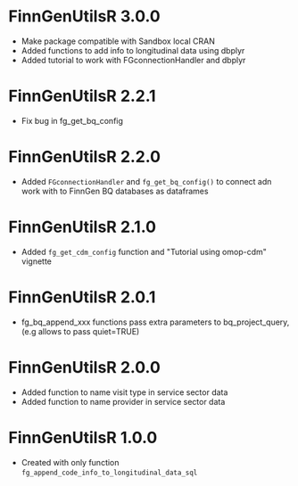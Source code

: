 # FinnGenUtilsR 3.0.0
- Make package compatible with Sandbox local CRAN
- Added functions to add info to longitudinal data using dbplyr
- Added tutorial to work with FGconnectionHandler and dbplyr

# FinnGenUtilsR 2.2.1
- Fix bug in fg_get_bq_config

# FinnGenUtilsR 2.2.0
- Added `FGconnectionHandler` and `fg_get_bq_config()` to connect adn work with to FinnGen BQ databases as dataframes 

# FinnGenUtilsR 2.1.0
- Added `fg_get_cdm_config` function and "Tutorial using omop-cdm" vignette

# FinnGenUtilsR 2.0.1

- fg_bq_append_xxx functions pass extra parameters to bq_project_query, (e.g  allows to pass quiet=TRUE)

# FinnGenUtilsR 2.0.0

- Added function to name visit type in service sector data
- Added function to name provider in service sector data


# FinnGenUtilsR 1.0.0

- Created with only function `fg_append_code_info_to_longitudinal_data_sql`

